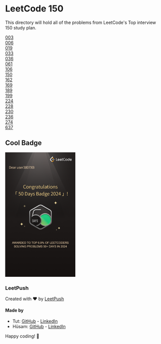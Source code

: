 # LeetCode 150

This directory will hold all of the problems from LeetCode's Top interview 150 study plan.

[003](003/thoughts.md)  
[006](006/thoughts.md)  
[019](019/thoughts.md)  
[033](033/thoughts.md)  
[036](036/thoughts.md)  
[061](061/thoughts.md)  
[106](106/thoughts.md)  
[150](150/thoughts.md)  
[162](162/thoughts.md)  
[169](169/thoughts.md)  
[189](189/thoughts.md)  
[199](199/thoughts.md)  
[224](224/thoughts.md)  
[228](228/thoughts.md)  
[230](230/thoughts.md)  
[236](236/thoughts.md)  
[274](274/thoughts.md)  
[637](637/thoughts.md)  

## Cool Badge
<img src="50_day_badge.png" alt="LC 50 Day Badge" height="400"/>

### LeetPush

Created with :heart: by [LeetPush](https://github.com/husamahmud/LeetPush)

 #### Made by 
 - Tut: [GitHub](https://github.com/TutTrue) - [LinkedIn](https://www.linkedin.com/in/mahmoud-hamdy-8b6825245/)
 - Hüsam: [GitHub](https://github.com/husamahmud) - [LinkedIn](https://www.linkedin.com/in/husamahmud/)

 Happy coding! 🚀